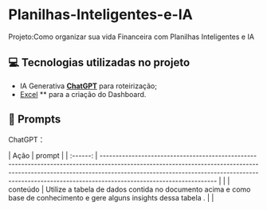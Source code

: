 # Planilhas-Inteligentes-e-IA
Projeto:Como organizar sua vida Financeira com Planilhas Inteligentes e IA

## 💻 Tecnologias utilizadas no projeto

- IA Generativa **[ChatGPT](https://chat.openai.com)** para roteirização;
- [Excel](https://www.microsoft.com/en/microsoft-365/excel) ** para a criação do Dashboard.

## 🧠 Prompts

ChatGPT：

|   Ação   | prompt                                                                                                                                                                                                                                                                          |
| :------: | ------------------------------------------------------------------------------------------------------------------------------------------------------------------------------------------------------------------------------------------------------------------------------ |                                                                                                                                      |
| conteúdo | Utilize a tabela de dados contida no documento acima e como base de conhecimento e gere alguns insights dessa tabela . |                                             |

